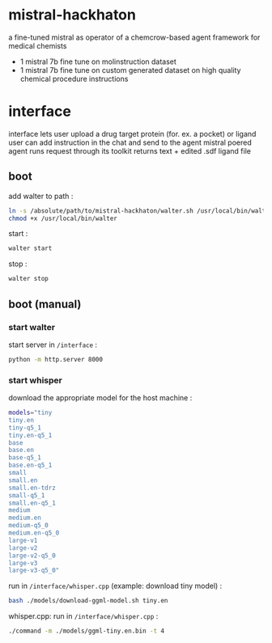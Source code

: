 # mistral-hackhaton
a fine-tuned mistral as  operator of a chemcrow-based agent framework for medical chemists

* 1 mistral 7b fine tune on molinstruction dataset
* 1 mistral 7b fine tune on custom generated dataset on high quality chemical procedure instructions

# interface

interface lets user upload a drug target protein (for. ex. a pocket) or ligand
user can add instruction in the chat and send to the agent
mistral poered agent runs request through its toolkit
returns text + edited .sdf ligand file

## boot

add walter to path :

```bash
ln -s /absolute/path/to/mistral-hackhaton/walter.sh /usr/local/bin/walter
chmod +x /usr/local/bin/walter
```

start : 

```bash
walter start
```

stop : 

```bash
walter stop
```

## boot (manual)

### start walter

start server in `/interface` :

```bash
python -m http.server 8000
```


### start whisper

download the appropriate model for the host machine :

```bash
models="tiny
tiny.en
tiny-q5_1
tiny.en-q5_1
base
base.en
base-q5_1
base.en-q5_1
small
small.en
small.en-tdrz
small-q5_1
small.en-q5_1
medium
medium.en
medium-q5_0
medium.en-q5_0
large-v1
large-v2
large-v2-q5_0
large-v3
large-v3-q5_0"
```

run in `/interface/whisper.cpp` (example: download tiny model) : 

```bash
bash ./models/download-ggml-model.sh tiny.en
```


whisper.cpp: run in `/interface/whisper.cpp` :

```bash
./command -m ./models/ggml-tiny.en.bin -t 4
```

